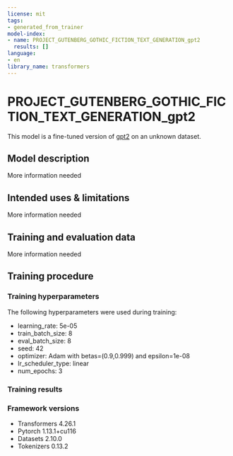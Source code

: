 ```yaml
---
license: mit
tags:
- generated_from_trainer
model-index:
- name: PROJECT_GUTENBERG_GOTHIC_FICTION_TEXT_GENERATION_gpt2
  results: []
language:
- en
library_name: transformers
---
```


<!-- This model card has been generated automatically according to the information the Trainer had access to. You
should probably proofread and complete it, then remove this comment. -->

# PROJECT_GUTENBERG_GOTHIC_FICTION_TEXT_GENERATION_gpt2

This model is a fine-tuned version of [gpt2](https://huggingface.co/gpt2) on an unknown dataset.

## Model description

More information needed

## Intended uses & limitations

More information needed

## Training and evaluation data

More information needed

## Training procedure

### Training hyperparameters

The following hyperparameters were used during training:
- learning_rate: 5e-05
- train_batch_size: 8
- eval_batch_size: 8
- seed: 42
- optimizer: Adam with betas=(0.9,0.999) and epsilon=1e-08
- lr_scheduler_type: linear
- num_epochs: 3

### Training results



### Framework versions

- Transformers 4.26.1
- Pytorch 1.13.1+cu116
- Datasets 2.10.0
- Tokenizers 0.13.2